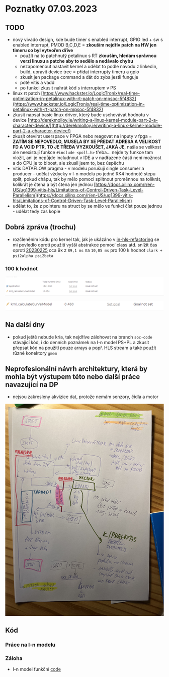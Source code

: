 # Poznatky 07.03.2023

## TODO

- nový vivado design, kde bude timer s enabled interrupt, GPIO led + sw s enabled interrupt, PMOD B,C,D,E = **zkouším nejdřív patch na HW jen timeru co byl vytvořen dříve**
  - použít na to patchnutý petalinux s RT **zkouším, hledám správnou verzi linuxu a patche aby to sedělo a nedávalo chybu**
  - nezapomenout nastavit kernel a udělat to podle návodu z linkedin, build, upravit device tree = přidat interrupty timeru a gpio
  - zkusit jen package command a dát do zyba jestli funguje
  - poté vitis a vadd
  - po funkci zkusit nahrát kód s interruptem v PS
- linux rt patch [https://www.hackster.io/LogicTronix/real-time-optimization-in-petalinux-with-rt-patch-on-mpsoc-5f4832](https://www.hackster.io/LogicTronix/real-time-optimization-in-petalinux-with-rt-patch-on-mpsoc-5f4832)
- zkusit napsat basic linux driver, který bude uschovávat hodnotu v device [http://derekmolloy.ie/writing-a-linux-kernel-module-part-2-a-character-device/](http://derekmolloy.ie/writing-a-linux-kernel-module-part-2-a-character-device/)
- zkusit otevírat userspace v FPGA nebo reagovat na inputy v fpga = **ZATÍM SE NEPOVEDLO, MUSELA BY SE PŘEDAT ADRESA A VELIKOST FD A VOID PTR, TO JE TŘEBA VYZKOUŠET, JAKÁ JE**, našla se velikost ale neexistují funkce `#include <poll.h>` třeba... nejde ty funkce tam vložit, ani je nepůjde includnout v IDE a v nadřazené části není možnost a do CPU je to blbost, ale zkusil jsem to, bez úspěchu
- vitis DATAFLOW pragma - v modelu porušuji single consumer a producer - udělat vždycky v I-n modelu po jedné RK4 hodnotě stepu split, pokud chápu, tak by mělo pomoci splitnout proměnnou na tolikrát, kolikrát je čtena a být čtena jen jednou [https://docs.xilinx.com/r/en-US/ug1399-vitis-hls/Limitations-of-Control-Driven-Task-Level-Parallelism](https://docs.xilinx.com/r/en-US/ug1399-vitis-hls/Limitations-of-Control-Driven-Task-Level-Parallelism)
- udělat to, že z pointeru na struct by se mělo ve funkci číst pouze jednou - udělat tedy zas kopie

## Dobrá zpráva (trochu)

- rozčleněním kódu pro kernel tak, jak je ukázáno v [in-hls-refactoring](./code/20220307/in-hls-refactoring/) se mi povledlo oproti použití vyšší abstrakce pomocí class atd. snížit čas oproti [20230225](./20230225.md) cca 9x z `89,1 ms` na `10,05 ms` pro 100 k hodnot `clark + psi2alpha psi2beta`

### 100 k hodnot

![100 k hodnot](./images/20230307/20230307_refactored_100k_clark_values_curvel_model.png)

![1 hodnota](./images/20230307/20230307_refactored_1_value_clark_curvel_model.png)

## Na další dny

- pokud ještě nebude kria, tak nejdříve zálohovat na branch `soc-code` stávající kód, i do denních poznámek na I-n model PS+PL a zkusit přepsat kód na použití pouze arrays a popř. HLS stream a také použít různé konektory `gmem`

## Neprofesionální návrh architektury, která by mohla být výstupem této nebo další práce navazující na DP

- nejsou zakresleny akvizice dat, protože nemám senzory, čidla a motor

![Architektura](./images/20230307/20230307_architektura_handwritten.jpg)

## Kód

### Práce na I-n modelu

### Záloha

- I-n model funkční [code](./code/20220307/)
